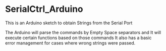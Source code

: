 # SerialCtrl_Arduino

This is an Arduino sketch to obtain Strings from the Serial Port

The Arduino will parse the commands by Empty Space separators and It will execute certain functions based on those commands
It also has a basic error management for cases where wrong strings were passed. 
